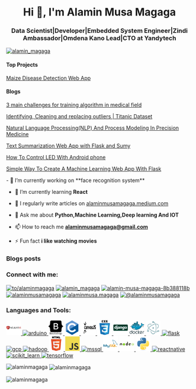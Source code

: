 <h1 align="center">Hi 👋, I'm Alamin Musa Magaga</h1>
<h3 align="center">Data Scientist|Developer|Embedded System Engineer|Zindi Ambassador|Omdena Kano Lead|CTO at Yandytech</h3>




<p align="left"> <a href="https://twitter.com/alamin_magaga" target="blank"><img src="https://img.shields.io/twitter/follow/alamin_magaga?logo=twitter&style=for-the-badge" alt="alamin_magaga" /></a> </p>
<h4 align="left">Top Projects</h4>

<p align="left"> <a href="https://github.com/alaminmagaga/maize-disease-detection-web-app" target="blank">Maize Disease Detection Web App</a> </p>



<h4 align="left">Blogs</h4>
<p align="left"> <a href="https://medium.com/analytics-vidhya/3-main-challenges-for-training-algorithm-in-medical-field-f2cf29d4eecc" target="blank">3 main challenges for training algorithm in medical field</a> </p>
<p align="left"> <a href="https://medium.com/analytics-vidhya/identifying-cleaning-and-replacing-outliers-titanic-dataset-20182a062893" target="blank">Identifying, Cleaning and replacing outliers | Titanic Dataset</a> </p>
<p align="left"> <a href="https://medium.com/analytics-vidhya/natural-language-processing-nlp-and-process-modeling-in-precision-medicine-a55fa9ec9818" target="blank">Natural Language Processing(NLP) And Process Modeling In Precision Medicine
</a> </p>
<p align="left"> <a href="https://alaminmusamagaga.medium.com/text-summarization-app-with-flask-and-sumy-92212bd05705" target="blank">Text Summarization Web App with Flask and Sumy</a> </p>
<p align="left"> <a href="https://alaminmusamagaga.medium.com/how-to-control-led-with-android-phone-d82a1e63fe09" target="blank">How To Control LED With Android phone</a> </p>
<p align="left"> <a href="https://alaminmusamagaga.medium.com/simple-way-to-create-a-machine-learning-app-with-flask-69a532663fd5" target="blank">Simple Way To Create A Machine Learning Web App With Flask</a> </p>
- 🔭 I’m currently working on **face recognition system**

- 🌱 I’m currently learning **React**

- 📝 I regularly write articles on [alaminmusamagaga.medium.com](alaminmusamagaga.medium.com)

- 💬 Ask me about **Python,Machine Learning,Deep learning And IOT**

- 📫 How to reach me **alaminmusamagaga@gmail.com**

- ⚡ Fun fact **i like watching movies**

### Blogs posts
<!-- BLOG-POST-LIST:START -->
<!-- BLOG-POST-LIST:END -->

<h3 align="left">Connect with me:</h3>
<p align="left">
<a href="https://dev.to/to/alaminmagaga" target="blank"><img align="center" src="https://cdn.jsdelivr.net/npm/simple-icons@3.0.1/icons/dev-dot-to.svg" alt="to/alaminmagaga" height="30" width="40" /></a>
<a href="https://twitter.com/alamin_magaga" target="blank"><img align="center" src="https://raw.githubusercontent.com/rahuldkjain/github-profile-readme-generator/master/src/images/icons/Social/twitter.svg" alt="alamin_magaga" height="30" width="40" /></a>
<a href="https://linkedin.com/in/alamin-musa-magaga-8b388118b" target="blank"><img align="center" src="https://raw.githubusercontent.com/rahuldkjain/github-profile-readme-generator/master/src/images/icons/Social/linked-in-alt.svg" alt="alamin-musa-magaga-8b388118b" height="30" width="40" /></a>
<a href="https://kaggle.com/alaminmusamagaga" target="blank"><img align="center" src="https://raw.githubusercontent.com/rahuldkjain/github-profile-readme-generator/master/src/images/icons/Social/kaggle.svg" alt="alaminmusamagaga" height="30" width="40" /></a>
<a href="https://fb.com/alaminmusa.magaga" target="blank"><img align="center" src="https://raw.githubusercontent.com/rahuldkjain/github-profile-readme-generator/master/src/images/icons/Social/facebook.svg" alt="alaminmusa.magaga" height="30" width="40" /></a>
<a href="https://medium.com/@alaminmusamagaga" target="blank"><img align="center" src="https://raw.githubusercontent.com/rahuldkjain/github-profile-readme-generator/master/src/images/icons/Social/medium.svg" alt="@alaminmusamagaga" height="30" width="40" /></a>
</p>

<h3 align="left">Languages and Tools:</h3>
<p align="left"> <a href="https://angular.io" target="_blank"> <img src="https://raw.githubusercontent.com/devicons/devicon/master/icons/angularjs/angularjs-original-wordmark.svg" alt="angularjs" width="40" height="40"/> </a> <a href="https://www.arduino.cc/" target="_blank"> <img src="https://cdn.worldvectorlogo.com/logos/arduino-1.svg" alt="arduino" width="40" height="40"/> </a> <a href="https://getbootstrap.com" target="_blank"> <img src="https://raw.githubusercontent.com/devicons/devicon/master/icons/bootstrap/bootstrap-plain-wordmark.svg" alt="bootstrap" width="40" height="40"/> </a> <a href="https://www.cprogramming.com/" target="_blank"> <img src="https://raw.githubusercontent.com/devicons/devicon/master/icons/c/c-original.svg" alt="c" width="40" height="40"/> </a> <a href="https://canvasjs.com" target="_blank"> <img src="https://raw.githubusercontent.com/Hardik0307/Hardik0307/master/assets/canvasjs-charts.svg" alt="canvasjs" width="40" height="40"/> </a> <a href="https://www.w3schools.com/css/" target="_blank"> <img src="https://raw.githubusercontent.com/devicons/devicon/master/icons/css3/css3-original-wordmark.svg" alt="css3" width="40" height="40"/> </a> <a href="https://www.djangoproject.com/" target="_blank"> <img src="https://raw.githubusercontent.com/devicons/devicon/master/icons/django/django-original.svg" alt="django" width="40" height="40"/> </a> <a href="https://www.docker.com/" target="_blank"> <img src="https://raw.githubusercontent.com/devicons/devicon/master/icons/docker/docker-original-wordmark.svg" alt="docker" width="40" height="40"/> </a> <a href="https://www.electronjs.org" target="_blank"> <img src="https://raw.githubusercontent.com/devicons/devicon/master/icons/electron/electron-original.svg" alt="electron" width="40" height="40"/> </a> <a href="https://flask.palletsprojects.com/" target="_blank"> <img src="https://www.vectorlogo.zone/logos/pocoo_flask/pocoo_flask-icon.svg" alt="flask" width="40" height="40"/> </a> <a href="https://cloud.google.com" target="_blank"> <img src="https://www.vectorlogo.zone/logos/google_cloud/google_cloud-icon.svg" alt="gcp" width="40" height="40"/> </a> <a href="https://hadoop.apache.org/" target="_blank"> <img src="https://www.vectorlogo.zone/logos/apache_hadoop/apache_hadoop-icon.svg" alt="hadoop" width="40" height="40"/> </a> <a href="https://www.w3.org/html/" target="_blank"> <img src="https://raw.githubusercontent.com/devicons/devicon/master/icons/html5/html5-original-wordmark.svg" alt="html5" width="40" height="40"/> </a> <a href="https://developer.mozilla.org/en-US/docs/Web/JavaScript" target="_blank"> <img src="https://raw.githubusercontent.com/devicons/devicon/master/icons/javascript/javascript-original.svg" alt="javascript" width="40" height="40"/> </a> <a href="https://www.microsoft.com/en-us/sql-server" target="_blank"> <img src="https://www.svgrepo.com/show/303229/microsoft-sql-server-logo.svg" alt="mssql" width="40" height="40"/> </a> <a href="https://www.mysql.com/" target="_blank"> <img src="https://raw.githubusercontent.com/devicons/devicon/master/icons/mysql/mysql-original-wordmark.svg" alt="mysql" width="40" height="40"/> </a> <a href="https://nodejs.org" target="_blank"> <img src="https://raw.githubusercontent.com/devicons/devicon/master/icons/nodejs/nodejs-original-wordmark.svg" alt="nodejs" width="40" height="40"/> </a> <a href="https://www.python.org" target="_blank"> <img src="https://raw.githubusercontent.com/devicons/devicon/master/icons/python/python-original.svg" alt="python" width="40" height="40"/> </a> <a href="https://reactnative.dev/" target="_blank"> <img src="https://reactnative.dev/img/header_logo.svg" alt="reactnative" width="40" height="40"/> </a> <a href="https://scikit-learn.org/" target="_blank"> <img src="https://upload.wikimedia.org/wikipedia/commons/0/05/Scikit_learn_logo_small.svg" alt="scikit_learn" width="40" height="40"/> </a> <a href="https://www.tensorflow.org" target="_blank"> <img src="https://www.vectorlogo.zone/logos/tensorflow/tensorflow-icon.svg" alt="tensorflow" width="40" height="40"/> </a> </p>

<p><img align="left" src="https://github-readme-stats.vercel.app/api/top-langs?username=alaminmagaga&show_icons=true&locale=en&layout=compact" alt="alaminmagaga" /></p>

<p>&nbsp;<img align="center" src="https://github-readme-stats.vercel.app/api?username=alaminmagaga&show_icons=true&locale=en" alt="alaminmagaga" /></p>

<p><img align="center" src="https://github-readme-streak-stats.herokuapp.com/?user=alaminmagaga&" alt="alaminmagaga" /></p>
